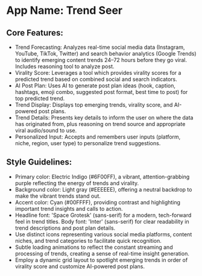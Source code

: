 # **App Name**: Trend Seer

## Core Features:

- Trend Forecasting: Analyzes real-time social media data (Instagram, YouTube, TikTok, Twitter) and search behavior analytics (Google Trends) to identify emerging content trends 24–72 hours before they go viral. Includes reasoning tool to analyze post.
- Virality Score: Leverages a tool which provides virality scores for a predicted trend based on combined social and search indicators.
- AI Post Plan: Uses AI to generate post plan ideas (hook, caption, hashtags, emoji combo, suggested post format, best time to post) for top predicted trend.
- Trend Display: Displays top emerging trends, virality score, and AI-powered post plans.
- Trend Details: Presents key details to inform the user on where the data has originated from, plus reasoning on trend source and appropriate viral audio/sound to use.
- Personalized Input: Accepts and remembers user inputs (platform, niche, region, user type) to personalize trend suggestions.

## Style Guidelines:

- Primary color: Electric Indigo (#6F00FF), a vibrant, attention-grabbing purple reflecting the energy of trends and virality.
- Background color: Light gray (#EEEEEE), offering a neutral backdrop to make the vibrant trends stand out.  
- Accent color: Cyan (#00FFFF), providing contrast and highlighting important trend insights and calls to action. 
- Headline font: 'Space Grotesk' (sans-serif) for a modern, tech-forward feel in trend titles. Body font: 'Inter' (sans-serif) for clear readability in trend descriptions and post plan details.
- Use distinct icons representing various social media platforms, content niches, and trend categories to facilitate quick recognition.
- Subtle loading animations to reflect the constant streaming and processing of trends, creating a sense of real-time insight generation.
- Employ a dynamic grid layout to spotlight emerging trends in order of virality score and customize AI-powered post plans. 
